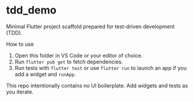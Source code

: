 # tdd_demo

Minimal Flutter project scaffold prepared for test-driven development (TDD).

How to use

1. Open this folder in VS Code or your editor of choice.
2. Run `flutter pub get` to fetch dependencies.
3. Run tests with `flutter test` or use `flutter run` to launch an app if you add a widget and `runApp`.

This repo intentionally contains no UI boilerplate. Add widgets and tests as you iterate.

